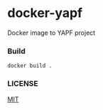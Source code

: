 # docker-yapf

Docker image to YAPF project

### Build

`docker build .`

### LICENSE
[MIT](LICENSE)
